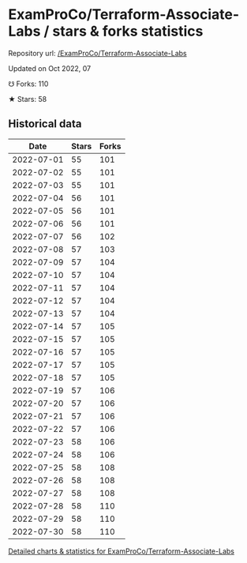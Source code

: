 # ExamProCo/Terraform-Associate-Labs / stars & forks statistics

Repository url: [/ExamProCo/Terraform-Associate-Labs](https://github.com/ExamProCo/Terraform-Associate-Labs)

Updated on Oct 2022, 07

☋ Forks: 110

★ Stars: 58

## Historical data
| Date | Stars | Forks |
|------|-------|-------|
| 2022-07-01 | 55 | 101 | 
| 2022-07-02 | 55 | 101 | 
| 2022-07-03 | 55 | 101 | 
| 2022-07-04 | 56 | 101 | 
| 2022-07-05 | 56 | 101 | 
| 2022-07-06 | 56 | 101 | 
| 2022-07-07 | 56 | 102 | 
| 2022-07-08 | 57 | 103 | 
| 2022-07-09 | 57 | 104 | 
| 2022-07-10 | 57 | 104 | 
| 2022-07-11 | 57 | 104 | 
| 2022-07-12 | 57 | 104 | 
| 2022-07-13 | 57 | 104 | 
| 2022-07-14 | 57 | 105 | 
| 2022-07-15 | 57 | 105 | 
| 2022-07-16 | 57 | 105 | 
| 2022-07-17 | 57 | 105 | 
| 2022-07-18 | 57 | 105 | 
| 2022-07-19 | 57 | 106 | 
| 2022-07-20 | 57 | 106 | 
| 2022-07-21 | 57 | 106 | 
| 2022-07-22 | 57 | 106 | 
| 2022-07-23 | 58 | 106 | 
| 2022-07-24 | 58 | 106 | 
| 2022-07-25 | 58 | 108 | 
| 2022-07-26 | 58 | 108 | 
| 2022-07-27 | 58 | 108 | 
| 2022-07-28 | 58 | 110 | 
| 2022-07-29 | 58 | 110 | 
| 2022-07-30 | 58 | 110 | 


[Detailed charts & statistics for ExamProCo/Terraform-Associate-Labs](https://reviewgithub.com/rep/ExamProCo/Terraform-Associate-Labs)
